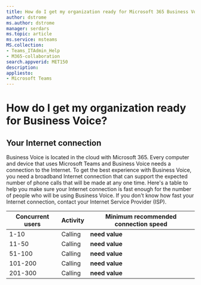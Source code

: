 ```yaml
---
title: How do I get my organization ready for Microsoft 365 Business Voice?
author: dstrome 
ms.author: dstrome
manager: serdars
ms.topic: article
ms.service: msteams
MS.collection: 
- Teams_ITAdmin_Help
- M365-collaboration
search.appverid: MET150
description: 
appliesto: 
- Microsoft Teams
---
```


# How do I get my organization ready for Business Voice?

## Your Internet connection

Business Voice is located in the cloud with Microsoft 365. Every computer and device that uses Microsoft Teams and Business Voice needs a connection to the Internet. To get the best experience with Business Voice, you need a broadband Internet connection that can support the expected number of phone calls that will be made at any one time. Here's a table to help you make sure your Internet connection is fast enough for the number of people who will be using Business Voice. If you don't know how fast your Internet connection, contact your Internet Service Provider (ISP).

|Concurrent users  |Activity  |Minimum recommended connection speed  |
|------------------|----------|--------------------------------------|
|1-10              | Calling  | **need value**                       |
|11-50             | Calling  | **need value**                       |
|51-100            | Calling  | **need value**                       |
|101-200           | Calling  | **need value**                       |
|201-300           | Calling  | **need value**                       |

